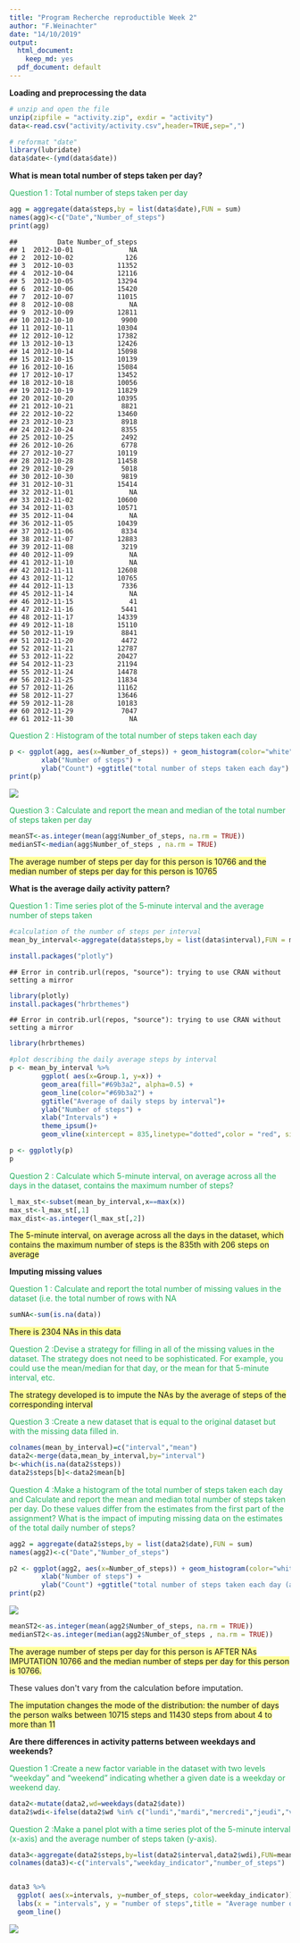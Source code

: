 ```yaml
---
title: "Program Recherche reproductible Week 2"
author: "F.Weinachter"
date: "14/10/2019"
output:
  html_document: 
    keep_md: yes
  pdf_document: default
---
```





**Loading and preprocessing the data**


```r
# unzip and open the file
unzip(zipfile = "activity.zip", exdir = "activity")
data<-read.csv("activity/activity.csv",header=TRUE,sep=",")

# reformat "date"
library(lubridate)
data$date<-(ymd(data$date))
```

**What is mean total number of steps taken per day?**

<span style="color: #26B260">Question 1 : Total number of steps taken per day</span>


```r
agg = aggregate(data$steps,by = list(data$date),FUN = sum)
names(agg)<-c("Date","Number_of_steps")
print(agg)
```

```
##          Date Number_of_steps
## 1  2012-10-01              NA
## 2  2012-10-02             126
## 3  2012-10-03           11352
## 4  2012-10-04           12116
## 5  2012-10-05           13294
## 6  2012-10-06           15420
## 7  2012-10-07           11015
## 8  2012-10-08              NA
## 9  2012-10-09           12811
## 10 2012-10-10            9900
## 11 2012-10-11           10304
## 12 2012-10-12           17382
## 13 2012-10-13           12426
## 14 2012-10-14           15098
## 15 2012-10-15           10139
## 16 2012-10-16           15084
## 17 2012-10-17           13452
## 18 2012-10-18           10056
## 19 2012-10-19           11829
## 20 2012-10-20           10395
## 21 2012-10-21            8821
## 22 2012-10-22           13460
## 23 2012-10-23            8918
## 24 2012-10-24            8355
## 25 2012-10-25            2492
## 26 2012-10-26            6778
## 27 2012-10-27           10119
## 28 2012-10-28           11458
## 29 2012-10-29            5018
## 30 2012-10-30            9819
## 31 2012-10-31           15414
## 32 2012-11-01              NA
## 33 2012-11-02           10600
## 34 2012-11-03           10571
## 35 2012-11-04              NA
## 36 2012-11-05           10439
## 37 2012-11-06            8334
## 38 2012-11-07           12883
## 39 2012-11-08            3219
## 40 2012-11-09              NA
## 41 2012-11-10              NA
## 42 2012-11-11           12608
## 43 2012-11-12           10765
## 44 2012-11-13            7336
## 45 2012-11-14              NA
## 46 2012-11-15              41
## 47 2012-11-16            5441
## 48 2012-11-17           14339
## 49 2012-11-18           15110
## 50 2012-11-19            8841
## 51 2012-11-20            4472
## 52 2012-11-21           12787
## 53 2012-11-22           20427
## 54 2012-11-23           21194
## 55 2012-11-24           14478
## 56 2012-11-25           11834
## 57 2012-11-26           11162
## 58 2012-11-27           13646
## 59 2012-11-28           10183
## 60 2012-11-29            7047
## 61 2012-11-30              NA
```

<span style="color: #26B260">Question 2 : Histogram of the total number of steps taken each day</span>


```r
p <- ggplot(agg, aes(x=Number_of_steps)) + geom_histogram(color="white", fill="#69b3a2",bins=30)+ theme_bw()+
        xlab("Number of steps") +
        ylab("Count") +ggtitle("total number of steps taken each day")
print(p)
```

![](PA1_template_files/figure-html/unnamed-chunk-4-1.png)<!-- -->

<span style="color: #26B260">Question 3 : Calculate and report the mean and median of the total number of steps taken per day</span>


```r
meanST<-as.integer(mean(agg$Number_of_steps, na.rm = TRUE))
medianST<-median(agg$Number_of_steps , na.rm = TRUE)
```

<span style="background-color: #ffff99;">The average number of steps per day for this person is 10766 and the median number of steps per day for this person is 10765 <span/>

**What is the average daily activity pattern?**

<span style="color: #26B260">Question 1 : Time series plot of the 5-minute interval and the average number of steps taken<span/>


```r
#calculation of the number of steps per interval
mean_by_interval<-aggregate(data$steps,by = list(data$interval),FUN = mean,na.rm=TRUE)

install.packages("plotly")
```

```
## Error in contrib.url(repos, "source"): trying to use CRAN without setting a mirror
```

```r
library(plotly)
install.packages("hrbrthemes")
```

```
## Error in contrib.url(repos, "source"): trying to use CRAN without setting a mirror
```

```r
library(hrbrthemes)

#plot describing the daily average steps by interval
p <- mean_by_interval %>%
        ggplot( aes(x=Group.1, y=x)) +
        geom_area(fill="#69b3a2", alpha=0.5) +
        geom_line(color="#69b3a2") + 
        ggtitle("Average of daily steps by interval")+
        ylab("Number of steps") +
        xlab("Intervals") +
        theme_ipsum()+
        geom_vline(xintercept = 835,linetype="dotted",color = "red", size=0.2)

p <- ggplotly(p)
p
```


<span style="color: #26B260">Question 2 : Calculate which 5-minute interval, on average across all the days in the dataset, contains the maximum number of steps?<span/>


```r
l_max_st<-subset(mean_by_interval,x==max(x))
max_st<-l_max_st[,1]
max_dist<-as.integer(l_max_st[,2])
```

<span style="background-color: #ffff99;">The 5-minute interval, on average across all the days in the dataset, which contains the maximum number of steps is the 835th with 206 steps on average<span/>

**Imputing missing values**

<span style="color: #26B260">Question 1 : Calculate and report the total number of missing values in the dataset (i.e. the total number of rows with NA<span/>


```r
sumNA<-sum(is.na(data))
```

<span style="background-color: #ffff99;">There is 2304 NAs in this data<span/>

<span style="color: #26B260">Question 2 :Devise a strategy for filling in all of the missing values in the dataset. The strategy does not need to be sophisticated. For example, you could use the mean/median for that day, or the mean for that 5-minute interval, etc.<span/>

<span style="background-color: #ffff99;">The strategy developed is to impute the NAs by the average of steps of the corresponding interval<span/>

<span style="color: #26B260">Question 3 :Create a new dataset that is equal to the original dataset but with the missing data filled in.<span/>


```r
colnames(mean_by_interval)=c("interval","mean")
data2<-merge(data,mean_by_interval,by="interval")
b<-which(is.na(data2$steps))
data2$steps[b]<-data2$mean[b]
```

<span style="color: #26B260">Question 4 :Make a histogram of the total number of steps taken each day and Calculate and report the mean and median total number of steps taken per day. Do these values differ from the estimates from the first part of the assignment? What is the impact of imputing missing data on the estimates of the total daily number of steps?<span/>


```r
agg2 = aggregate(data2$steps,by = list(data2$date),FUN = sum)
names(agg2)<-c("Date","Number_of_steps")

p2 <- ggplot(agg2, aes(x=Number_of_steps)) + geom_histogram(color="white", fill="#69b3a2",bins=30)+ theme_bw()+
        xlab("Number of steps") +
        ylab("Count") +ggtitle("total number of steps taken each day (after NAs imputation)")
print(p2)
```

![](PA1_template_files/figure-html/unnamed-chunk-10-1.png)<!-- -->

```r
meanST2<-as.integer(mean(agg2$Number_of_steps, na.rm = TRUE))
medianST2<-as.integer(median(agg2$Number_of_steps , na.rm = TRUE))
```

<span style="background-color: #ffff99;">The average number of steps per day for this person is AFTER NAs IMPUTATION 10766 and the median number of steps per day for this person is 10766.

These values don't vary from the calculation before imputation.<span/>


<span style="background-color: #ffff99;">The imputation changes the mode of the distribution: the number of days the person walks between 10715 steps and 11430 steps from about 4 to more than 11<span/>

**Are there differences in activity patterns between weekdays and weekends?**

<span style="color: #26B260">Question 1 :Create a new factor variable in the dataset with two levels “weekday” and “weekend” indicating whether a given date is a weekday or weekend day.<span/>


```r
data2<-mutate(data2,wd=weekdays(data2$date))
data2$wdi<-ifelse(data2$wd %in% c("lundi","mardi","mercredi","jeudi","vendredi"), "weekday","weekend")
```

<span style="color: #26B260">Question 2 :Make a panel plot with a time series plot of the 5-minute interval (x-axis) and the average number of steps taken (y-axis). <span/>


```r
data3<-aggregate(data2$steps,by=list(data2$interval,data2$wdi),FUN=mean)
colnames(data3)<-c("intervals","weekday_indicator","number_of_steps")


data3 %>%
  ggplot( aes(x=intervals, y=number_of_steps, color=weekday_indicator)) +
  labs(x = "intervals", y = "number of steps",title = "Average number of steps per time interval")+
  geom_line()
```

![](PA1_template_files/figure-html/unnamed-chunk-13-1.png)<!-- -->
